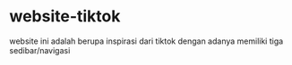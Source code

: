 # website-tiktok
website ini adalah  berupa inspirasi dari tiktok dengan adanya memiliki tiga sedibar/navigasi
